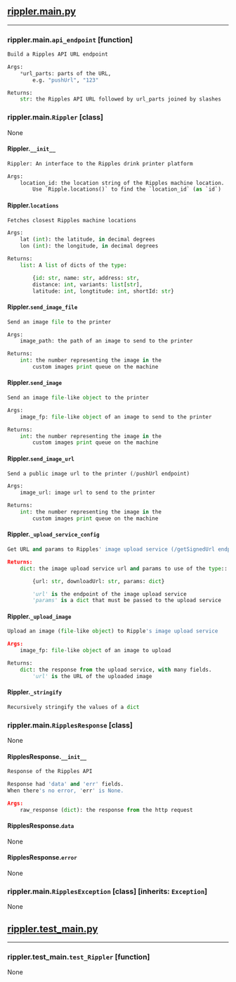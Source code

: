 ## [rippler.main.py](/rippler/main.py)
---
### rippler.main.`api_endpoint` [function]
```Python
Build a Ripples API URL endpoint

Args:
    *url_parts: parts of the URL,
        e.g. "pushUrl", "123"

Returns:
    str: the Ripples API URL followed by url_parts joined by slashes
```
### rippler.main.`Rippler` [class]
None
#### Rippler.`__init__`
```Python
Rippler: An interface to the Ripples drink printer platform

Args:
    location_id: the location string of the Ripples machine location.
        Use `Ripple.locations()` to find the `location_id` (as `id`)
```
#### Rippler.`locations`
```Python
Fetches closest Ripples machine locations

Args:
    lat (int): the latitude, in decimal degrees
    lon (int): the longitude, in decimal degrees

Returns:
    list: A list of dicts of the type:

        {id: str, name: str, address: str,
        distance: int, variants: list[str],
        latitude: int, longtitude: int, shortId: str}
```
#### Rippler.`send_image_file`
```Python
Send an image file to the printer

Args:
    image_path: the path of an image to send to the printer

Returns:
    int: the number representing the image in the
        custom images print queue on the machine
```
#### Rippler.`send_image`
```Python
Send an image file-like object to the printer

Args:
    image_fp: file-like object of an image to send to the printer

Returns:
    int: the number representing the image in the
        custom images print queue on the machine
```
#### Rippler.`send_image_url`
```Python
Send a public image url to the printer (/pushUrl endpoint)

Args:
    image_url: image url to send to the printer

Returns:
    int: the number representing the image in the
        custom images print queue on the machine
```
#### Rippler.`_upload_service_config`
```Python
Get URL and params to Ripples' image upload service (/getSignedUrl endpoint)

Returns:
    dict: the image upload service url and params to use of the type::

        {url: str, downloadUrl: str, params: dict}

        'url' is the endpoint of the image upload service
        'params' is a dict that must be passed to the upload service
```
#### Rippler.`_upload_image`
```Python
Upload an image (file-like object) to Ripple's image upload service

Args:
    image_fp: file-like object of an image to upload

Returns:
    dict: the response from the upload service, with many fields.
        'url' is the URL of the uploaded image
```
#### Rippler.`_stringify`
```Python
Recursively stringify the values of a dict
```
### rippler.main.`RipplesResponse` [class]
None
#### RipplesResponse.`__init__`
```Python
Response of the Ripples API

Response had 'data' and 'err' fields.
When there's no error, 'err' is None.

Args:
    raw_response (dict): the response from the http request
```
#### RipplesResponse.`data`
None
#### RipplesResponse.`error`
None
### rippler.main.`RipplesException` [class] [inherits: `Exception`]
None
## [rippler.test_main.py](/rippler/test_main.py)
---
### rippler.test_main.`test_Rippler` [function]
None
